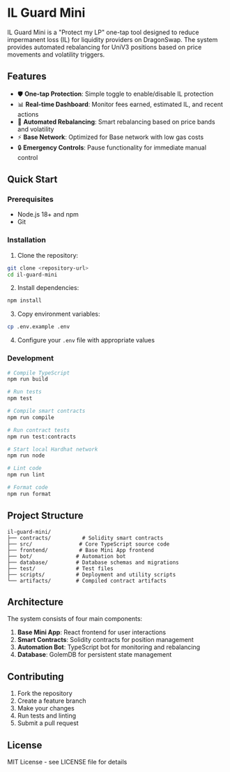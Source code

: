 # IL Guard Mini

IL Guard Mini is a "Protect my LP" one-tap tool designed to reduce impermanent loss (IL) for liquidity providers on DragonSwap. The system provides automated rebalancing for UniV3 positions based on price movements and volatility triggers.

## Features

- 🛡️ **One-tap Protection**: Simple toggle to enable/disable IL protection
- 📊 **Real-time Dashboard**: Monitor fees earned, estimated IL, and recent actions
- 🤖 **Automated Rebalancing**: Smart rebalancing based on price bands and volatility
- ⚡ **Base Network**: Optimized for Base network with low gas costs
- 🔒 **Emergency Controls**: Pause functionality for immediate manual control

## Quick Start

### Prerequisites

- Node.js 18+ and npm
- Git

### Installation

1. Clone the repository:

```bash
git clone <repository-url>
cd il-guard-mini
```

2. Install dependencies:

```bash
npm install
```

3. Copy environment variables:

```bash
cp .env.example .env
```

4. Configure your `.env` file with appropriate values

### Development

```bash
# Compile TypeScript
npm run build

# Run tests
npm test

# Compile smart contracts
npm run compile

# Run contract tests
npm run test:contracts

# Start local Hardhat network
npm run node

# Lint code
npm run lint

# Format code
npm run format
```

## Project Structure

```
il-guard-mini/
├── contracts/          # Solidity smart contracts
├── src/               # Core TypeScript source code
├── frontend/          # Base Mini App frontend
├── bot/              # Automation bot
├── database/         # Database schemas and migrations
├── test/             # Test files
├── scripts/          # Deployment and utility scripts
└── artifacts/        # Compiled contract artifacts
```

## Architecture

The system consists of four main components:

1. **Base Mini App**: React frontend for user interactions
2. **Smart Contracts**: Solidity contracts for position management
3. **Automation Bot**: TypeScript bot for monitoring and rebalancing
4. **Database**: GolemDB for persistent state management

## Contributing

1. Fork the repository
2. Create a feature branch
3. Make your changes
4. Run tests and linting
5. Submit a pull request

## License

MIT License - see LICENSE file for details
